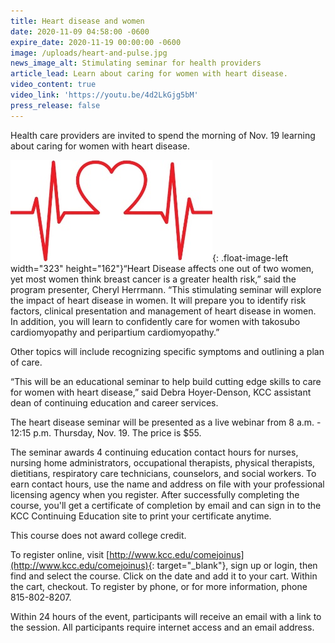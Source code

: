 ```yaml
---
title: Heart disease and women
date: 2020-11-09 04:58:00 -0600
expire_date: 2020-11-19 00:00:00 -0600
image: /uploads/heart-and-pulse.jpg
news_image_alt: Stimulating seminar for health providers
article_lead: Learn about caring for women with heart disease.
video_content: true
video_link: 'https://youtu.be/4d2LkGjg5bM'
press_release: false
---
```


Health care providers are invited to spend the morning of Nov. 19 learning about caring for women with heart disease.

![](/uploads/blood-pressure-3312513--340-heart---copy.jpg){: .float-image-left width="323" height="162"}“Heart Disease affects one out of two women, yet most women think breast cancer is a greater health risk,” said the program presenter, Cheryl Herrmann. “This stimulating seminar will explore the impact of heart disease in women. It will prepare you to identify risk factors, clinical presentation and management of heart disease in women. In addition, you will learn to confidently care for women with takosubo cardiomyopathy and peripartium cardiomyopathy.”

Other topics will include recognizing specific symptoms and outlining a plan of care.&nbsp;

“This will be an educational seminar to help build cutting edge skills to care for women with heart disease,” said Debra Hoyer-Denson, KCC assistant dean of continuing education and career services.

The heart disease seminar will be presented as a live webinar from 8 a.m. - 12:15 p.m. Thursday, Nov. 19. The price is $55.

The seminar awards 4 continuing education contact hours for nurses, nursing home administrators, occupational therapists, physical therapists, dietitians, respiratory care technicians, counselors, and social workers. To earn contact hours, use the name and address on file with your professional licensing agency when you register. After successfully completing the course, you'll get a certificate of completion by email and can sign in to the KCC Continuing Education site to print your certificate anytime.

This course does not award college credit.&nbsp;

To register online, visit [http://www.kcc.edu/comejoinus](http://www.kcc.edu/comejoinus){: target="_blank"}, sign up or login, then find and select the course. Click on the date and add it to your cart. Within the cart, checkout. To register by phone, or for more information, phone 815-802-8207.

Within 24 hours of the event, participants will receive an email with a link to the session. All participants require internet access and an email address.